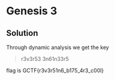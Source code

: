 # Genesis 3

## Solution

Through dynamic analysis we get the key

> r3v3r53 3n61n33r5

flag is GCTF{r3v3r51n6\_b175\_4r3_c00l}